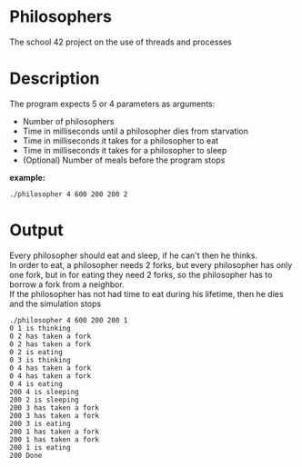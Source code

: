 # Philosophers
The school 42 project on the use of threads and processes

# Description
The program expects 5 or 4 parameters as arguments:
- Number of philosophers
- Time in milliseconds until a philosopher dies from starvation
- Time in milliseconds it takes for a philosopher to eat
- Time in milliseconds it takes for a philosopher to sleep
- (Optional) Number of meals before the program stops

**example:**  
```
./philosopher 4 600 200 200 2
```

# Output

Every philosopher should eat and sleep, if he can't then he thinks.  
In order to eat, a philosopher needs 2 forks, but every philosopher has
only one fork, but in for eating they need 2 forks, so the philosopher has to borrow a fork from a neighbor.  
If the philosopher has not had time to eat during his lifetime, then he dies and the simulation stops
```
./philosopher 4 600 200 200 1  
0 1 is thinking
0 2 has taken a fork
0 2 has taken a fork
0 2 is eating
0 3 is thinking
0 4 has taken a fork
0 4 has taken a fork
0 4 is eating
200 4 is sleeping
200 2 is sleeping
200 3 has taken a fork
200 3 has taken a fork
200 3 is eating
200 1 has taken a fork
200 1 has taken a fork
200 1 is eating
200 Done
```
